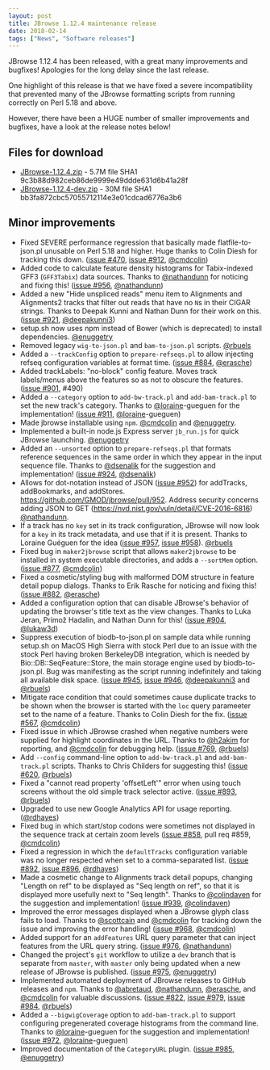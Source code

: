 ```yaml
---
layout: post
title: JBrowse 1.12.4 maintenance release
date: 2018-02-14
tags: ["News", "Software releases"]
---
```


JBrowse 1.12.4 has been released, with a great many improvements and bugfixes!
Apologies for the long delay since the last release.

One highlight of this release is that we have fixed a severe incompatibility
that prevented many of the JBrowse formatting scripts from running correctly on
Perl 5.18 and above.

However, there have been a HUGE number of smaller improvements and bugfixes,
have a look at the release notes below!

## Files for download

- [JBrowse-1.12.4.zip](https://github.com/GMOD/jbrowse/releases/download/1.12.4-release/JBrowse-1.12.4.zip) -
  5.7M file SHA1 9c3b88d982ceb86de9999e49ddde631d6b41a28f
- [JBrowse-1.12.4-dev.zip](https://github.com/GMOD/jbrowse/releases/download/1.12.4-release/JBrowse-1.12.4-dev.zip) -
  30M file SHA1 bb3fa872cbc57055712114e3e01cdcad6776a3b6

## Minor improvements

- Fixed SEVERE performance regression that basically made flatfile-to-json.pl
  unusable on Perl 5.18 and higher. Huge thanks to Colin Diesh for tracking this
  down. ([issue #470](https://github.com/gmod/jbrowse/issues/470),
  [issue #912](https://github.com/gmod/jbrowse/pull/912),
  [@cmdcolin](https://github.com/cmdcolin))
- Added code to calculate feature density histograms for Tabix-indexed GFF3
  (`GFF3Tabix`) data sources. Thanks to
  [@nathandunn](https://github.com/nathandunn) for noticing and fixing this!
  ([issue #956](https://github.com/gmod/jbrowse/pull/956),
  [@nathandunn](https://github.com/nathandunn))
- Added a new "Hide unspliced reads" menu item to Alignments and Alignments2
  tracks that filter out reads that have no `N`s in their CIGAR strings. Thanks
  to Deepak Kunni and Nathan Dunn for their work on this.
  ([issue #921](https://github.com/gmod/jbrowse/pull/921),
  [@deepakunni3](https://github.com/deepakunni3))
- setup.sh now uses npm instead of Bower (which is deprecated) to install
  dependencies. [@enuggetry](https://github.com/enuggetry)
- Removed legacy `wig-to-json.pl` and `bam-to-json.pl` scripts.
  [@rbuels](https://github.com/rbuels)
- Added a `--trackConfig` option to `prepare-refseqs.pl` to allow injecting
  refseq configuration variables at format time.
  ([issue #884](https://github.com/gmod/jbrowse/pull/884),
  [@erasche](https://github.com/erasche))
- Added trackLabels: "no-block" config feature. Moves track labels/menus above
  the features so as not to obscure the features.
  ([issue #901](https://github.com/gmod/jbrowse/issues/901), #490)
- Added a `--category` option to `add-bw-track.pl` and `add-bam-track.pl` to set
  the new track's category. Thanks to
  [@loraine](https://github.com/loraine)-gueguen for the implementation!
  ([issue #911](https://github.com/gmod/jbrowse/pull/911),
  [@loraine](https://github.com/loraine)-gueguen)
- Made jbrowse installable using `npm`. [@cmdcolin](https://github.com/cmdcolin)
  and [@enuggetry](https://github.com/enuggetry).
- Implemented a built-in node.js Express server `jb_run.js` for quick JBrowse
  launching. [@enuggetry](https://github.com/enuggetry)
- Added an `--unsorted` option to `prepare-refseqs.pl` that formats reference
  sequences in the same order in which they appear in the input sequence file.
  Thanks to [@dsenalik](https://github.com/dsenalik) for the suggestion and
  implementation! ([issue #924](https://github.com/gmod/jbrowse/pull/924),
  [@dsenalik](https://github.com/dsenalik))
- Allows for dot-notation instead of JSON
  ([issue #952](https://github.com/gmod/jbrowse/pull/952)) for addTracks,
  addBookmarks, and addStores. https://github.com/GMOD/jbrowse/pull/952. Address
  security concerns adding JSON to GET
  (https://nvd.nist.gov/vuln/detail/CVE-2016-6816)
  [@nathandunn](https://github.com/nathandunn).
- If a track has no `key` set in its track configuration, JBrowse will now look
  for a `key` in its track metadata, and use that if it is present. Thanks to
  Loraine Guéguen for the idea
  ([issue #957](https://github.com/gmod/jbrowse/issues/957),
  [issue #958](https://github.com/gmod/jbrowse/pull/958)).
  [@rbuels](https://github.com/rbuels)
- Fixed bug in `maker2jbrowse` script that allows `maker2jbrowse` to be
  installed in system executable directories, and adds a `--sortMem` option.
  ([issue #877](https://github.com/gmod/jbrowse/pull/877),
  [@cmdcolin](https://github.com/cmdcolin))
- Fixed a cosmetic/styling bug with malformed DOM structure in feature detail
  popup dialogs. Thanks to Erik Rasche for noticing and fixing this!
  ([issue #882](https://github.com/gmod/jbrowse/pull/882),
  [@erasche](https://github.com/erasche))
- Added a configuration option that can disable JBrowse's behavior of updating
  the browser's title text as the view changes. Thanks to Luka Jeran, Primož
  Hadalin, and Nathan Dunn for this!
  ([issue #904](https://github.com/gmod/jbrowse/pull/904),
  [@lukaw3d](https://github.com/lukaw3d))
- Suppress execution of biodb-to-json.pl on sample data while running setup.sh
  on MacOS High Sierra with stock Perl due to an issue with the stock Perl
  having broken BerkeleyDB integration, which is needed by
  Bio::DB::SeqFeature::Store, the main storage engine used by biodb-to-json.pl.
  Bug was manifesting as the script running indefinitely and taking all
  available disk space. ([issue #945](https://github.com/gmod/jbrowse/pull/945),
  [issue #946](https://github.com/gmod/jbrowse/issues/946),
  [@deepakunni3](https://github.com/deepakunni3) and
  [@rbuels](https://github.com/rbuels))
- Mitigate race condition that could sometimes cause duplicate tracks to be
  shown when the browser is started with the `loc` query parameeter set to the
  name of a feature. Thanks to Colin Diesh for the fix.
  ([issue #567](https://github.com/gmod/jbrowse/issues/567),
  [@cmdcolin](https://github.com/cmdcolin))
- Fixed issue in which JBrowse crashed when negative numbers were supplied for
  highlight coordinates in the URL. Thanks to
  [@h2akim](https://github.com/h2akim) for reporting, and
  [@cmdcolin](https://github.com/cmdcolin) for debugging help.
  ([issue #769](https://github.com/gmod/jbrowse/issues/769),
  [@rbuels](https://github.com/rbuels))
- Add `--config` command-line option to `add-bw-track.pl` and `add-bam-track.pl`
  scripts. Thanks to Chris Childers for suggesting this!
  ([issue #620](https://github.com/gmod/jbrowse/issues/620),
  [@rbuels](https://github.com/rbuels))
- Fixed a "cannot read property 'offsetLeft'" error when using touch screens
  without the old simple track selector active.
  ([issue #893](https://github.com/gmod/jbrowse/issues/893),
  [@rbuels](https://github.com/rbuels))
- Upgraded to use new Google Analytics API for usage reporting.
  ([@rdhayes](https://github.com/rdhayes))
- Fixed bug in which start/stop codons were sometimes not displayed in the
  sequence track at certain zoom levels
  ([issue #858](https://github.com/gmod/jbrowse/issues/858), pull req #859,
  [@cmdcolin](https://github.com/cmdcolin))
- Fixed a regression in which the `defaultTracks` configuration variable was no
  longer respected when set to a comma-separated list.
  ([issue #892](https://github.com/gmod/jbrowse/issues/892),
  [issue #896](https://github.com/gmod/jbrowse/pull/896),
  [@rdhayes](https://github.com/rdhayes))
- Made a cosmetic change to Alignments track detail popups, changing "Length on
  ref" to be displayed as "Seq length on ref", so that it is displayed more
  usefully next to "Seq length". Thanks to
  [@colindaven](https://github.com/colindaven) for the suggestion and
  implementation! ([issue #939](https://github.com/gmod/jbrowse/pull/939),
  [@colindaven](https://github.com/colindaven))
- Improved the error messages displayed when a JBrowse glyph class fails to
  load. Thanks to [@scottcain](https://github.com/scottcain) and
  [@cmdcolin](https://github.com/cmdcolin) for tracking down the issue and
  improving the error handling!
  ([issue #968](https://github.com/gmod/jbrowse/issues/968),
  [@cmdcolin](https://github.com/cmdcolin))
- Added support for an `addFeatures` URL query parameter that can inject
  features from the URL query string.
  ([issue #976](https://github.com/gmod/jbrowse/issues/976),
  [@nathandunn](https://github.com/nathandunn))
- Changed the project's `git` workflow to utilize a `dev` branch that is
  separate from `master`, with `master` only being updated when a new release of
  JBrowse is published.
  ([issue #975](https://github.com/gmod/jbrowse/issues/975),
  [@enuggetry](https://github.com/enuggetry))
- Implemented automated deployment of JBrowse releases to GitHub releases and
  `npm`. Thanks to [@abretaud](https://github.com/abretaud),
  [@nathandunn](https://github.com/nathandunn),
  [@erasche](https://github.com/erasche), and
  [@cmdcolin](https://github.com/cmdcolin) for valuable discussions.
  ([issue #822](https://github.com/gmod/jbrowse/issues/822),
  [issue #979](https://github.com/gmod/jbrowse/pull/979),
  [issue #984](https://github.com/gmod/jbrowse/pull/984),
  [@rbuels](https://github.com/rbuels))
- Added a `--bigwigCoverage` option to `add-bam-track.pl` to support configuring
  pregenerated coverage histograms from the command line. Thanks to
  [@loraine](https://github.com/loraine)-gueguen for the suggestion and
  implementation! ([issue #972](https://github.com/gmod/jbrowse/pull/972),
  [@loraine](https://github.com/loraine)-gueguen)
- Improved documentation of the `CategoryURL` plugin.
  ([issue #985](https://github.com/gmod/jbrowse/pull/985),
  [@enuggetry](https://github.com/enuggetry))
